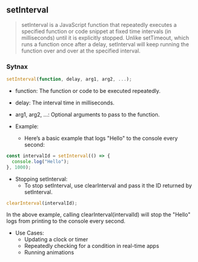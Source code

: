 ## setInterval

>setInterval is a JavaScript function that repeatedly executes a specified function or code snippet at fixed time intervals (in milliseconds) until it is explicitly stopped. Unlike setTimeout, which runs a function once after a delay, setInterval will keep running the function over and over at the specified interval.

### Sytnax

```javascript
setInterval(function, delay, arg1, arg2, ...);
```
- function: The function or code to be executed repeatedly.
- delay: The interval time in milliseconds.
- arg1, arg2, ...: Optional arguments to pass to the function.

- Example:
  - Here’s a basic example that logs "Hello" to the console every second:
```javascript
const intervalId = setInterval(() => {
  console.log("Hello");
}, 1000);
```
- Stopping setInterval:
  - To stop setInterval, use clearInterval and pass it the ID returned by setInterval.
``` javascript
clearInterval(intervalId);
```
In the above example, calling clearInterval(intervalId) will stop the "Hello" logs from printing to the console every second.

- Use Cases:
  - Updating a clock or timer
  - Repeatedly checking for a condition in real-time apps
  - Running animations
